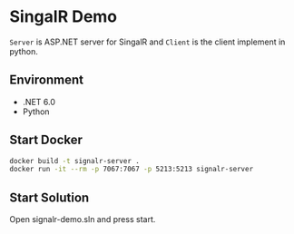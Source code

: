 # SingalR Demo

`Server` is ASP.NET server for SingalR and `Client` is the client implement in python.

## Environment

- .NET 6.0
- Python

## Start Docker

```sh
docker build -t signalr-server .
docker run -it --rm -p 7067:7067 -p 5213:5213 signalr-server
```

## Start Solution

Open signalr-demo.sln and press start.